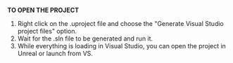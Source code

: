 **TO OPEN THE PROJECT**

1. Right click on the .uproject file and choose the "Generate Visual Studio project files" option.
2. Wait for the .sln file to be generated and run it.
3. While everything is loading in Visual Studio, you can open the project in Unreal or launch from VS.

